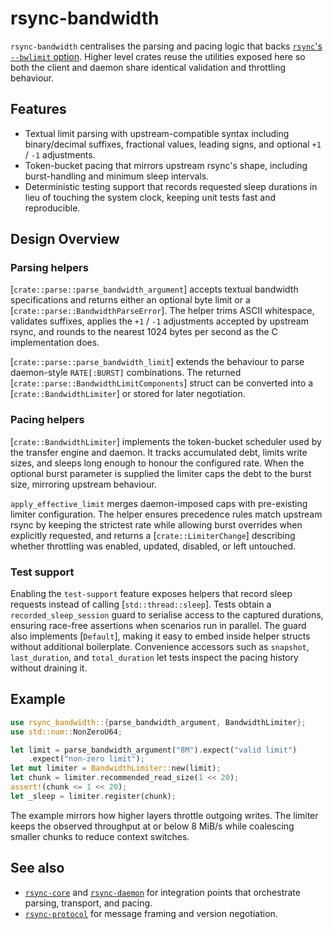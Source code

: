 # rsync-bandwidth

`rsync-bandwidth` centralises the parsing and pacing logic that backs
[`rsync`'s `--bwlimit` option](https://download.samba.org/pub/rsync/rsync.html).
Higher level crates reuse the utilities exposed here so both the client and
daemon share identical validation and throttling behaviour.

## Features

- Textual limit parsing with upstream-compatible syntax including
  binary/decimal suffixes, fractional values, leading signs, and optional
  `+1` / `-1` adjustments.
- Token-bucket pacing that mirrors upstream rsync's shape, including
  burst-handling and minimum sleep intervals.
- Deterministic testing support that records requested sleep durations in lieu
  of touching the system clock, keeping unit tests fast and reproducible.

## Design Overview

### Parsing helpers

[`crate::parse::parse_bandwidth_argument`]
accepts textual bandwidth specifications and returns either an optional byte
limit or a [`crate::parse::BandwidthParseError`]. The
helper trims ASCII whitespace, validates suffixes, applies the `+1` / `-1`
adjustments accepted by upstream rsync, and rounds to the nearest 1024 bytes per
second as the C implementation does.

[`crate::parse::parse_bandwidth_limit`] extends the
behaviour to parse daemon-style `RATE[:BURST]` combinations. The returned
[`crate::parse::BandwidthLimitComponents`] struct can
be converted into a [`crate::BandwidthLimiter`] or stored for
later negotiation.

### Pacing helpers

[`crate::BandwidthLimiter`] implements the token-bucket
scheduler used by the transfer engine and daemon. It tracks accumulated debt,
limits write sizes, and sleeps long enough to honour the configured rate. When
the optional burst parameter is supplied the limiter caps the debt to the burst
size, mirroring upstream behaviour.

`apply_effective_limit` merges daemon-imposed caps with pre-existing limiter
configuration. The helper ensures precedence rules match upstream rsync by
keeping the strictest rate while allowing burst overrides when explicitly
requested, and returns a [`crate::LimiterChange`] describing
whether throttling was enabled, updated, disabled, or left untouched.

### Test support

Enabling the `test-support` feature exposes helpers that record sleep requests
instead of calling [`std::thread::sleep`]. Tests obtain a `recorded_sleep_session`
guard to serialise access to the captured durations, ensuring race-free
assertions when scenarios run in parallel. The guard also implements
[`Default`], making it easy to embed inside helper structs without additional
boilerplate. Convenience accessors such as `snapshot`, `last_duration`, and
`total_duration` let tests inspect the pacing history without draining it.

## Example

```rust
use rsync_bandwidth::{parse_bandwidth_argument, BandwidthLimiter};
use std::num::NonZeroU64;

let limit = parse_bandwidth_argument("8M").expect("valid limit")
    .expect("non-zero limit");
let mut limiter = BandwidthLimiter::new(limit);
let chunk = limiter.recommended_read_size(1 << 20);
assert!(chunk <= 1 << 20);
let _sleep = limiter.register(chunk);
```

The example mirrors how higher layers throttle outgoing writes. The limiter
keeps the observed throughput at or below 8 MiB/s while coalescing smaller
chunks to reduce context switches.

## See also

- [`rsync-core`](https://docs.rs/rsync-core/) and
  [`rsync-daemon`](https://docs.rs/rsync-daemon/) for integration points that
  orchestrate parsing, transport, and pacing.
- [`rsync-protocol`](https://docs.rs/rsync-protocol/) for message framing and
  version negotiation.
